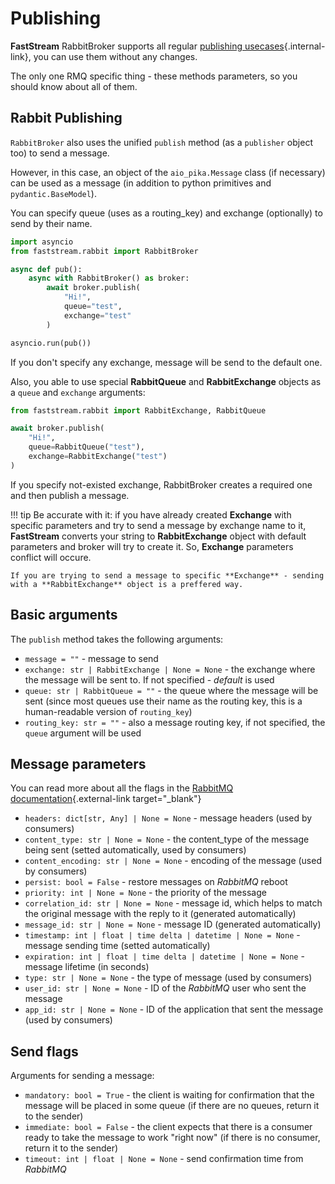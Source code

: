 # Publishing

**FastStream** RabbitBroker supports all regular [publishing usecases](../getting-started/publishing/index.md){.internal-link}, you can use them without any changes.

The only one RMQ specific thing - these methods parameters, so you should know about all of them.

## Rabbit Publishing

`RabbitBroker` also uses the unified `publish` method (as a `publisher` object too) to send a message.

However, in this case, an object of the `aio_pika.Message` class (if necessary) can be used as a message (in addition to python primitives and `pydantic.BaseModel`).

You can specify queue (uses as a routing_key) and exchange (optionally) to send by their name.

``` python
import asyncio
from faststream.rabbit import RabbitBroker

async def pub():
    async with RabbitBroker() as broker:
        await broker.publish(
            "Hi!",
            queue="test",
            exchange="test"
        )

asyncio.run(pub())
```

If you don't specify any exchange, message will be send to the default one.

Also, you able to use special **RabbitQueue** and **RabbitExchange** objects as a `queue` and `exchange` arguments:


``` python
from faststream.rabbit import RabbitExchange, RabbitQueue

await broker.publish(
    "Hi!",
    queue=RabbitQueue("test"),
    exchange=RabbitExchange("test")
)
```

If you specify not-existed exchange, RabbitBroker creates a required one and then publish a message.

!!! tip
    Be accurate with it: if you have already created **Exchange** with specific parameters and try to send a message by exchange name to it,
    **FastStream** converts your string to **RabbitExchange** object with default parameters and broker will try to create it. So, **Exchange** parameters conflict will occure.

    If you are trying to send a message to specific **Exchange** - sending with a **RabbitExchange** object is a preffered way.

## Basic arguments

The `publish` method takes the following arguments:

* `message = ""` - message to send
* `exchange: str | RabbitExchange | None = None` - the exchange where the message will be sent to. If not specified - *default* is used
* `queue: str | RabbitQueue = ""` - the queue where the message will be sent (since most queues use their name as the routing key, this is a human-readable version of `routing_key`)
* `routing_key: str = ""` - also a message routing key, if not specified, the `queue` argument will be used

## Message parameters

You can read more about all the flags in the [RabbitMQ documentation](https://www.rabbitmq.com/consumers.html){.external-link target="_blank"}

* `headers: dict[str, Any] | None = None` - message headers (used by consumers)
* `content_type: str | None = None` - the content_type of the message being sent (setted automatically, used by consumers)
* `content_encoding: str | None = None` - encoding of the message (used by consumers)
* `persist: bool = False` - restore messages on *RabbitMQ* reboot
* `priority: int | None = None` - the priority of the message
* `correlation_id: str | None = None` - message id, which helps to match the original message with the reply to it (generated automatically)
* `message_id: str | None = None` - message ID (generated automatically)
* `timestamp: int | float | time delta | datetime | None = None` - message sending time (setted automatically)
* `expiration: int | float | time delta | datetime | None = None` - message lifetime (in seconds)
* `type: str | None = None` - the type of message (used by consumers)
* `user_id: str | None = None` - ID of the *RabbitMQ* user who sent the message
* `app_id: str | None = None` - ID of the application that sent the message (used by consumers)

## Send flags

Arguments for sending a message:

* `mandatory: bool = True` - the client is waiting for confirmation that the message will be placed in some queue (if there are no queues, return it to the sender)
* `immediate: bool = False` - the client expects that there is a consumer ready to take the message to work "right now" (if there is no consumer, return it to the sender)
* `timeout: int | float | None = None` - send confirmation time from *RabbitMQ*
